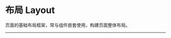 # 布局 Layout

页面的基础布局框架，常与组件嵌套使用，构建页面整体布局。

---

<script setup>
import LayoutBasicUse from "./component/layout-basic-use.md"
import LayoutIcon from "./component/layout-icon.md"
import LayoutBtn from "./component/layout-btn.md"
import LayoutResizeBox from "./component/layout-resize-box.md"
import LayoutApi from "./component/layout-api.md"
import LayoutTip from "./component/layout-tip.md"
</script>

<ClientOnly>
<layout-basic-use />
<layout-icon />
<layout-btn />
<layout-resize-box />
</ClientOnly>
<layout-api />
<layout-tip />
